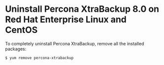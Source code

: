 # Uninstall Percona XtraBackup 8.0 on Red Hat Enterprise Linux and CentOS

To completely uninstall Percona XtraBackup, remove all the installed packages:

```{.bash data-prompt="$"}
$ yum remove percona-xtrabackup
```